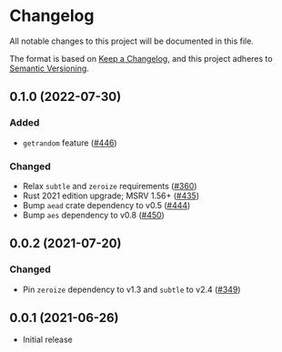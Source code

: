 # Changelog
All notable changes to this project will be documented in this file.

The format is based on [Keep a Changelog](https://keepachangelog.com/en/1.0.0/),
and this project adheres to [Semantic Versioning](https://semver.org/spec/v2.0.0.html).

## 0.1.0 (2022-07-30)
### Added
- `getrandom` feature ([#446])

### Changed
- Relax `subtle` and `zeroize` requirements ([#360])
- Rust 2021 edition upgrade; MSRV 1.56+ ([#435])
- Bump `aead` crate dependency to v0.5 ([#444])
- Bump `aes` dependency to v0.8 ([#450])

[#360]: https://github.com/RustCrypto/AEADs/pull/360
[#435]: https://github.com/RustCrypto/AEADs/pull/435
[#444]: https://github.com/RustCrypto/AEADs/pull/444
[#446]: https://github.com/RustCrypto/AEADs/pull/446
[#450]: https://github.com/RustCrypto/AEADs/pull/450

## 0.0.2 (2021-07-20)
### Changed
- Pin `zeroize` dependency to v1.3 and `subtle` to v2.4 ([#349])

[#349]: https://github.com/RustCrypto/AEADs/pull/349

## 0.0.1 (2021-06-26)
- Initial release
